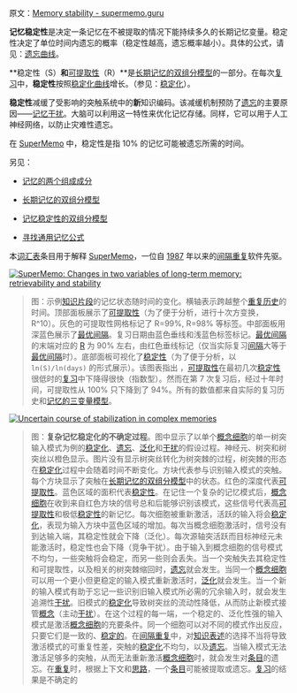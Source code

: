 原文：[Memory stability - supermemo.guru](https://supermemo.guru/wiki/Memory_stability)

**记忆稳定性**是决定一条记忆在不被提取的情况下能持续多久的长期记忆变量。稳定性决定了单位时间内遗忘的概率（稳定性越高，遗忘概率越小）。具体的公式，请见：[遗忘曲线](https://supermemo.guru/wiki/Forgetting_curve)。

**稳定性（S）**和**[可提取性](https://supermemo.guru/wiki/Retrievability)（R）**是[长期记忆的双组分模型](https://supermemo.guru/wiki/Two_component_model_of_long-term_memory)的一部分。在每次[复习](https://supermemo.guru/wiki/Review)中，**稳定性**按照[稳定化曲线](https://supermemo.guru/wiki/Stabilization_curve)增长。（参见：[稳定化](https://supermemo.guru/wiki/Stabilization)）。

**稳定性**减缓了受影响的突触系统中的**新**知识编码。该减缓机制预防了[遗忘](https://supermemo.guru/wiki/Interference)的主要原因——[记忆干扰](https://supermemo.guru/wiki/Interference)。大脑可以利用这一特性来优化记忆存储。同样，它可以用于人工神经网络，以防止灾难性遗忘。

在 [SuperMemo](https://supermemo.guru/wiki/SuperMemo) 中，稳定性是指 10% 的记忆可能被遗忘所需的时间。

另见：

- [记忆的两个组成成分](https://supermemo.guru/wiki/Two_components_of_memory)

- [长期记忆的双组分模型](https://supermemo.guru/wiki/Two_component_model_of_long-term_memory)

- [记忆稳定性的双组分模型](https://supermemo.guru/wiki/Two_component_model_of_memory_stability)

- [寻找通用记忆公式](https://supermemo.guru/wiki/Search_for_a_universal_memory_formula)

本[词汇表](https://supermemo.guru/wiki/Glossary)条目用于解释 [SuperMemo](https://supermemo.guru/wiki/SuperMemo_Guru)，一位自 [1987](https://supermemo.guru/wiki/History_of_spaced_repetition_(print)) 年以来的[间隔重复](https://supermemo.guru/wiki/Spaced_repetition)软件先驱。

[![SuperMemo: Changes in two variables of long-term memory: retrievability and stability](https://supermemo.guru/images/thumb/5/57/Memory_status.jpg/600px-Memory_status.jpg)](https://supermemo.guru/wiki/File:Memory_status.jpg)

> 图：示例[知识片段](https://supermemo.guru/wiki/Piece_of_knowledge)的记忆状态随时间的变化。横轴表示跨越整个[重复历史](https://supermemo.guru/wiki/Repetition_history)的时间。顶部面板展示了[可提取性](https://supermemo.guru/wiki/Retrievability)（为了便于分析，进行十次方变换，R^10）。灰色的可提取性网格标记了 R=99%, R=98% 等标签。中部面板用深蓝色展示了[最优间隔](https://supermemo.guru/wiki/Optimum_interval)。复习日期由蓝色垂线和浅蓝色标签标记。[最优间隔](https://supermemo.guru/wiki/Optimum_interval)的末端对应的 [R](https://supermemo.guru/wiki/Retrievability) 为 90% 左右，由红色垂线标记（仅当实际复习[间隔](https://supermemo.guru/wiki/Interval)大等于[最优间隔](https://supermemo.guru/wiki/Optimum_interval)时）。底部面板可视化了[稳定性](https://supermemo.guru/wiki/Stability)（为了便于分析，以 `ln(S)/ln(days)` 的形式展示）。该图表指出 ，[可提取性](https://supermemo.guru/wiki/Retrievability)在最初几次[稳定性](https://supermemo.guru/wiki/Stability)很低时的[复习](https://supermemo.guru/wiki/Repetition)中下降得很快（指数型）。然而在第 7 次复习后，经过十年时间，可提取性从 100% 只下降到了 94%。所有的数值都来自实际的复习历史和[记忆的三变量模型](https://supermemo.guru/wiki/Three_component_model_of_memory)。

[![Uncertain course of stabilization in complex memories](https://supermemo.guru/images/thumb/0/0d/Uncertain_course_of_the_stabilization_of_complex_memories.png/400px-Uncertain_course_of_the_stabilization_of_complex_memories.png)](https://supermemo.guru/wiki/File:Uncertain_course_of_the_stabilization_of_complex_memories.png)

> 图：**复杂记忆稳定化的不确定过程**。图中显示了以单个[概念细胞](https://supermemo.guru/wiki/Stabilization)的单一树突输入模式为例的[稳定化](https://supermemo.guru/wiki/Stabilization)、[遗忘](https://supermemo.guru/wiki/Forgetting)、[泛化](https://supermemo.guru/wiki/Generalization)和[干扰](https://supermemo.guru/wiki/Interference)的假设过程。神经元、树突和树突丝以橙色显示。图片没有显示树突丝转化为树突棘的过程，树突棘的形态在[稳定化](https://supermemo.guru/wiki/Stabilization)过程中会随着时间不断变化。方块代表参与识别输入模式的突触。每个方块显示了突触在[长期记忆的双组分模型](https://supermemo.guru/wiki/Two_component_model_of_long-term_memory)中的状态。红色的深度代表[可提取性](https://supermemo.guru/wiki/Retrievability)。蓝色区域的面积代表[稳定性](https://supermemo.guru/wiki/Stability)。在记住一个复杂的记忆模式后，[概念细胞](https://supermemo.guru/wiki/Concept_cell)在收到来自红色方块的信号总和后能够识别该模式，这些信号代表高[可提取性](https://supermemo.guru/wiki/Retrievability)和极低[稳定性](https://supermemo.guru/wiki/Stability)的新记忆。每次细胞被重新激活，活跃的输入将会[稳定化](https://supermemo.guru/wiki/Stabilization)，表现为输入方块中蓝色区域的增加。每次当概念细胞激活时，信号没有到达输入端，其稳定性就会下降（泛化）。每次源轴突活跃而目标神经元未能激活时，稳定性也会下降（竞争干扰）。由于输入到概念细胞的信号模式不均匀，一些突触将会稳定，而另一些则会丢失。当一个突触失去其稳定性和可提取性，以及相关的树突棘缩回时，[遗忘](https://supermemo.guru/wiki/Forgetting)就会发生。当同一个[概念细胞](https://supermemo.guru/wiki/Concept_cell)可以用一个更小但更稳定的输入模式重新激活时，[泛化](https://supermemo.guru/wiki/Generalization)就会发生。当一个新的输入模式有助于忘记一些识别旧输入模式所必需的冗余输入时，就会发生追溯性[干扰](https://supermemo.guru/wiki/Interference)。旧模式的[稳定化](https://supermemo.guru/wiki/Stabilization)导致树突丝的流动性降低，从而防止新模式接管[概念](https://supermemo.guru/wiki/Concept)（主动[干扰](https://supermemo.guru/wiki/Interference)）。在这个过程的每一端，一个稳定的、泛化性强的输入模式是激活[概念细胞](https://supermemo.guru/wiki/Concept_cell)的充要条件。同一个细胞可以对不同的模式作出反应，只要它们是一致的、[稳定的](https://supermemo.guru/wiki/Stabilization)。在[间隔重复](https://supermemo.guru/wiki/Spaced_repetition)中，对[知识表述](https://supermemo.guru/wiki/Knowledge_representation)的选择不当将导致激活模式的可重复性差，突触的[稳定化](https://supermemo.guru/wiki/Stabilization)不均匀，以及[遗忘](https://supermemo.guru/wiki/Forgetting)。当输入模式无法激活足够多的突触，从而无法重新激活[概念细胞](https://supermemo.guru/wiki/Concept_cell)时，就会发生对[条目](https://supermemo.guru/wiki/Item)的遗忘。在[重复](https://supermemo.guru/wiki/Repetition)时，根据上下文和[思路](https://supermemo.guru/wiki/Conceptual_computation)，一个[条目](https://supermemo.guru/wiki/Item)可能被提取或遗忘。[复习](https://supermemo.guru/wiki/Repetition)的结果是不确定的